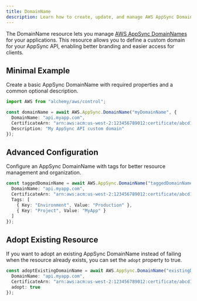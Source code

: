 ```yaml
---
title: DomainName
description: Learn how to create, update, and manage AWS AppSync DomainNames using Alchemy Cloud Control.
---
```



The DomainName resource lets you manage [AWS AppSync DomainNames](https://docs.aws.amazon.com/appsync/latest/userguide/) for your applications. This resource allows you to define a custom domain for your AppSync API, enabling better branding and easier access for clients.

## Minimal Example

Create a basic AppSync DomainName with required properties and a common optional description.

```ts
import AWS from "alchemy/aws/control";

const domainName = await AWS.AppSync.DomainName("myDomainName", {
  DomainName: "api.myapp.com",
  CertificateArn: "arn:aws:acm:us-west-2:123456789012:certificate/abcd1234-5678-90ef-ghij-klmnopqrstuv",
  Description: "My AppSync API custom domain"
});
```

## Advanced Configuration

Configure an AppSync DomainName with tags for better resource management and organization.

```ts
const taggedDomainName = await AWS.AppSync.DomainName("taggedDomainName", {
  DomainName: "api.myapp.com",
  CertificateArn: "arn:aws:acm:us-west-2:123456789012:certificate/abcd1234-5678-90ef-ghij-klmnopqrstuv",
  Tags: [
    { Key: "Environment", Value: "Production" },
    { Key: "Project", Value: "MyApp" }
  ]
});
```

## Adopt Existing Resource

If you want to adopt an existing AppSync DomainName instead of failing when the resource already exists, you can set the `adopt` property to true.

```ts
const adoptExistingDomainName = await AWS.AppSync.DomainName("existingDomain", {
  DomainName: "api.myapp.com",
  CertificateArn: "arn:aws:acm:us-west-2:123456789012:certificate/abcd1234-5678-90ef-ghij-klmnopqrstuv",
  adopt: true
});
```

